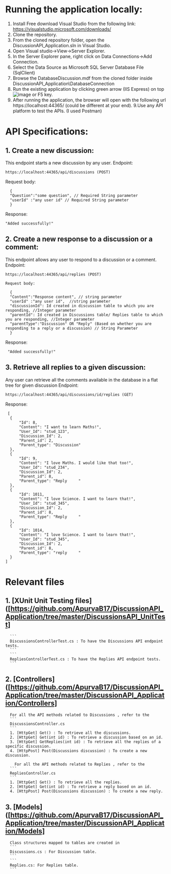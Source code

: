 # Running the application locally:
1. Install Free download Visual Studio from the following link:
https://visualstudio.microsoft.com/downloads/
2. Clone the repository.
3. From the cloned repository folder, open the DiscussionAPI_Application.sln in Visual Studio.
4. Open Visual studio->View->Server Explorer.
5. In the Server Explorer pane, right click on Data Connections->Add Connection.
6. Select the Data Source as Microsoft SQL Server Database File (SqlClient)
7. Browse the DatabaseDiscussion.mdf from the cloned folder inside DiscussionAPI_Application\DatabaseConnection
8. Run the existing application by clicking green arrow (IIS Express) on top ![image](https://user-images.githubusercontent.com/72108347/170920233-a00b6a2d-f98d-4e8c-9a2b-e64eed488f61.png)
 or F5 key.
 8. After running the application, the browser will open with the following url https://localhost:44365/ (could be different at your end).
 9.Use any API platform to test the APIs. (I used Postman)


# API Specifications:
## 1. Create a new discussion:
This endpoint starts a new discussion by any user.
  Endpoint: 
  ```
  https://localhost:44365/api/discussions (POST)
  ```
  Request body:
  ```
    {
    "Question":"some question", // Required String parameter
    "userId" :"any user id" // Required String parameter
    }
  ```
  Response:
  ```
  "Added successfully!"
  ```

  
 ## 2. Create a new response to a discussion or a comment:
 This endpoint allows any user to respond to a discussion or a comment.
  Endpoint: 
  ```
  https://localhost:44365/api/replies (POST)
  ```

    Request body:
  ```
    {
    "Content":"Response content", // string parameter
    "userId" :"any user id",  //string parameter
    "discussionId": Id created in discussion table to which you are responding, //Integer parameter
    "parentId": Id created in Discussions table/ Replies table to which you are responding, //Integer parameter
    "parentType":"Discussion" OR "Reply" (Based on whether you are responding to a reply or a discussion) // String Parameter
    }
  ```
    
   Response:
  ```
   "Added successfully!"
  ```
  
  ## 3. Retrieve all replies to a given discussion:
   Any user can retrieve all the comments available in the database in a flat tree for given discussion
   Endpoint: 
   ```
   https://localhost:44365/api/discussions/id/replies (GET)
   ```
  Response:
  ```
   [
    {
        "Id": 8,
        "Content": "I want to learn Maths!",
        "User_Id": "stud_123",
        "Discussion_Id": 2,
        "Parent_id": 2,
        "Parent_type": "Discussion"
    },
    {
        "Id": 9,
        "Content": "I love Maths. I would like that too!",
        "User_Id": "stud_234",
        "Discussion_Id": 2,
        "Parent_id": 8,
        "Parent_type": "Reply     "
    },
    {
        "Id": 1011,
        "Content": "I love Science. I want to learn that!",
        "User_Id": "stud_345",
        "Discussion_Id": 2,
        "Parent_id": 8,
        "Parent_type": "Reply     "
    },
    {
        "Id": 1014,
        "Content": "I love Science. I want to learn that!",
        "User_Id": "stud_345",
        "Discussion_Id": 2,
        "Parent_id": 8,
        "Parent_type": "reply     "
    }
]
  ```

# Relevant files
## 1. [XUnit Unit Testing files]([https://github.com/ApurvaB17/DiscussionAPI_Application/tree/master/DiscussionsAPI_UnitTest]
      ```
      DiscussionsControllerTest.cs : To have the Discussions API endpoint tests.
      ```
      ```
      RepliesControllerTest.cs : To have the Replies API endpoint tests.
      ```

## 2. [Controllers]([https://github.com/ApurvaB17/DiscussionAPI_Application/tree/master/DiscussionAPI_Application/Controllers]
      For all the API methods related to Discussions , refer to the 
      ```
      DiscussionsController.cs
      ```
      1. [HttpGet] Get() : To retrieve all the discussions.
      2. [HttpGet] Get(int id) : To retrieve a discussion based on an id.
      3. [HttpGet] GetReplies(int id) : To retrieve all the replies of a specific discussion.
      4. [HttpPost] Post(Discussions discussion) : To create a new discussion.
      
        For all the API methods related to Replies , refer to the 
      ```
      RepliesController.cs
      ```
      1. [HttpGet] Get() : To retrieve all the replies.
      2. [HttpGet] Get(int id) : To retrieve a reply based on an id.
      4. [HttpPost] Post(Discussions discussion) : To create a new reply.

## 3. [Models]([https://github.com/ApurvaB17/DiscussionAPI_Application/tree/master/DiscussionAPI_Application/Models]
      Class structures mapped to tables are created in 
      ```
      Discussions.cs : For Discussion table.
      ```
      ```
      Replies.cs: For Replies table.
      ```
